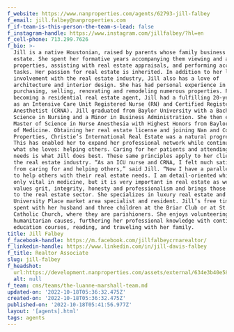 ```yaml
---
f_website: https://www.nanproperties.com/agents/62793-jill-falbey
f_email: jill.falbey@nanproperties.com
f_if-team-is-this-person-the-team-s-lead: false
f_instagram-handle: https://www.instagram.com/jillfalbey/?hl=en
f_cell-phone: 713.299.7626
f_bio: >-
  Jill is a native Houstonian, raised by parents whose family business was real
  estate. She spent her formative years accompanying them viewing and acquiring
  properties, assisting with real estate appraisals, and performing accounting
  tasks. Her passion for real estate is inherited. In addition to her lifelong
  involvement with the real estate industry, Jill also has a love of
  architecture and interior design. She has had personal experience in
  purchasing, selling, renovating and remodeling numerous properties. Prior to
  becoming a residential real estate agent, Jill had a fulfilling 20-year career
  as an Intensive Care Unit Registered Nurse (RN) and Certified Registered Nurse
  Anesthetist (CRNA). Jill graduated from Baylor University with a Bachelor of
  Science in Nursing and a Minor in Business Administration. She then earned her
  Master of Science in Nurse Anesthesia with Highest Honors from Baylor College
  of Medicine. Obtaining her real estate license and joining Nan and Company
  Properties, Christie’s International Real Estate was a natural progression.
  This has enabled her to expand her professional network while continuing to do
  what she loves: helping others. Caring for her patients and attending to their
  needs is what Jill does best. These same principles apply to her clients in
  the real estate industry. “As an ICU nurse and CRNA, I felt much satisfaction
  from caring for and helping others,” said Jill. “Now I have a parallel goal –
  to help others with their real estate needs. I am detail-oriented which is not
  only vital in medicine, but it is very important in real estate as well.” Jill
  values grit, integrity, honesty and professionalism and brings those qualities
  to the real estate sector. She specializes in luxury real estate and is a West
  University Place market area specialist and resident. Jill’s free time is
  spent with her husband and three children at the Briar Club or at St. Anne’s
  Catholic Church, where they are parishioners. She enjoys volunteering for
  humanitarian causes, furthering her professional knowledge with continuing
  education courses, reading, and traveling with her family. 
title: Jill Falbey
f_facebook-handle: https://m.facebook.com/jillfalbeycrnarealtor/
f_linkedin-handle: https://www.linkedin.com/in/jill-davis-falbey
f_title: Realtor Associate
slug: jill-falbey
f_headshot:
  url:https://development.nanproperties.com/assets/external/634e3b40e58450d061927081_jill.jpeg
  alt: null
f_team: cms/teams/the-luanne-marshall-team.md
updated-on: '2022-10-18T05:36:32.475Z'
created-on: '2022-10-18T05:36:32.475Z'
published-on: '2022-10-18T05:41:56.977Z'
layout: '[agents].html'
tags: agents
---
```



